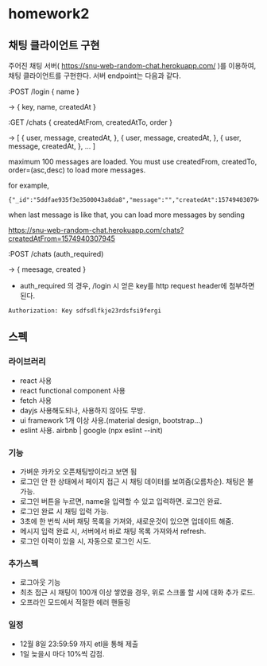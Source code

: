 # homework2


## 채팅 클라이언트 구현

주어진 채팅 서버( https://snu-web-random-chat.herokuapp.com/ )를 이용하여, 채팅 클라이언트를 구현한다.
서버 endpoint는 다음과 같다.

:POST /login { name }

-> { key, name, createdAt }

:GET /chats { createdAtFrom, createdAtTo, order }

-> [
  { user, message, createdAt, },
  { user, message, createdAt, },
  { user, message, createdAt, },
  ...
]

maximum 100 messages are loaded. You must use createdFrom, createdTo, order=(asc,desc) to load more messages.

for example, 
```
{"_id":"5ddfae935f3e3500043a8da8","message":"","createdAt":1574940307945,"userName":"hihihihiihi"}
```
when last message is like that, you can load more messages by sending

https://snu-web-random-chat.herokuapp.com/chats?createdAtFrom=1574940307945


:POST /chats  (auth_required)

-> { meesage, created }


* auth_required 의 경우, /login 시 얻은 key를 http request header에 첨부하면 된다. 
```
Authorization: Key sdfsdlfkje23rdsfsi9fergi
```

## 스펙

### 라이브러리
- react 사용
- react functional component 사용
- fetch 사용
- dayjs 사용해도되나, 사용하지 않아도 무방.
- ui framework 1개 이상 사용.(material design, bootstrap...)
- eslint 사용. airbnb | google (npx eslint --init)

### 기능
- 가벼운 카카오 오픈채팅방이라고 보면 됨
- 로그인 안 한 상태에서 페이지 접근 시 채팅 데이터를 보여줌(오름차순). 채팅은 불가능.
- 로그인 버튼을 누르면, name을 입력할 수 있고 입력하면. 로그인 완료.
- 로그인 완료 시 채팅 입력 가능.
- 3초에 한 번씩 서버 채팅 목록을 가져와, 새로운것이 있으면 업데이트 해줌.
- 메시지 입력 완료 시, 서버에서 바로 채팅 목록 가져와서 refresh.
- 로그인 이력이 있을 시, 자동으로 로그인 시도.

### 추가스펙
- 로그아웃 기능
- 최초 접근 시 채팅이 100개 이상 쌓였을 경우, 위로 스크롤 할 시에 대화 추가 로드.
- 오프라인 모드에서 적절한 에러 핸들링


### 일정
- 12월 8일 23:59:59 까지 etl을 통해 제출
- 1일 늦을시 마다 10%씩 감점.

